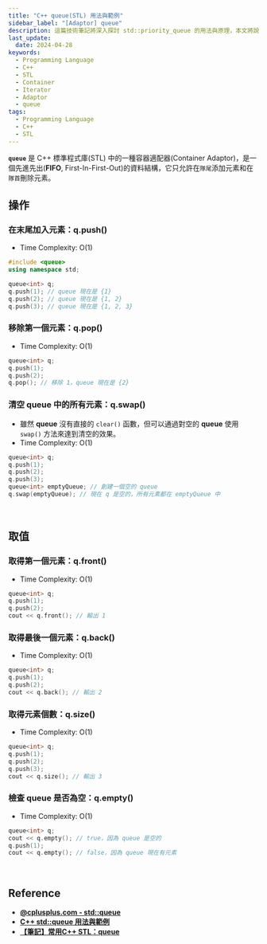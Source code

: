 ```yaml
---
title: "C++ queue(STL) 用法與範例"
sidebar_label: "[Adaptor] queue"
description: 這篇技術筆記將深入探討 std::priority_queue 的用法與原理，本文將說明如何使用 std::priority_queue 來建立和操作 priority_queue，包括宣告、初始化、插入元素、取出元素等常見操作。此外，本文也將介紹 std::priority_queue 的一些進階用法，例如自訂元素比較方式等。本文提供簡易的程式碼範例，協助讀者深入理解和熟練運用 priority_queue。
last_update:
  date: 2024-04-28
keywords:
  - Programming Language
  - C++
  - STL
  - Container
  - Iterator
  - Adaptor
  - queue
tags:
  - Programming Language
  - C++
  - STL
---
```


**`queue`** 是 C++ 標準程式庫(STL) 中的一種容器適配器(Container Adaptor)，是一個先進先出(**FIFO**, First-In-First-Out)的資料結構，它只允許在`隊尾`添加元素和在`隊首`刪除元素。

## **操作**

### **在末尾加入元素：q.push()**

- Time Complexity: O(1)

```cpp
#include <queue>
using namespace std;

queue<int> q;
q.push(1); // queue 現在是 {1}
q.push(2); // queue 現在是 {1, 2}
q.push(3); // queue 現在是 {1, 2, 3}
```

### **移除第一個元素：q.pop()**

- Time Complexity: O(1)

```cpp
queue<int> q;
q.push(1);
q.push(2);
q.pop(); // 移除 1，queue 現在是 {2}
```

### **清空 queue 中的所有元素：q.swap()**

- 雖然 **queue** 沒有直接的 `clear()` 函數，但可以通過對空的 **queue** 使用 `swap()` 方法來達到清空的效果。
- Time Complexity: O(1)

```cpp
queue<int> q;
q.push(1);
q.push(2);
q.push(3);
queue<int> emptyQueue; // 創建一個空的 queue
q.swap(emptyQueue); // 現在 q 是空的，所有元素都在 emptyQueue 中
```


<br/>


## **取值**

### **取得第一個元素：q.front()**
- Time Complexity: O(1)

```cpp
queue<int> q;
q.push(1);
q.push(2);
cout << q.front(); // 輸出 1
```

### **取得最後一個元素：q.back()**
- Time Complexity: O(1)

```cpp
queue<int> q;
q.push(1);
q.push(2);
cout << q.back(); // 輸出 2
```

### **取得元素個數：q.size()**
- Time Complexity: O(1)

```cpp
queue<int> q;
q.push(1);
q.push(2);
q.push(3);
cout << q.size(); // 輸出 3
```

### **檢查 queue 是否為空：q.empty()**
- Time Complexity: O(1)

```cpp
queue<int> q;
cout << q.empty(); // true，因為 queue 是空的
q.push(1);
cout << q.empty(); // false，因為 queue 現在有元素
```


<br/>


## **Reference**

- **[@cplusplus.com - std::queue](https://cplusplus.com/reference/queue/queue/)**
- **[C++ std::queue 用法與範例](https://shengyu7697.github.io/std-queue/)**
- **[【筆記】常用C++ STL：queue](https://notes.boshkuo.com/docs/C++/STL/vector#%E5%8F%96%E5%BE%97%E7%AC%AC-%EF%BD%89%E5%80%8B%E5%85%83%E7%B4%A0-vi)**

